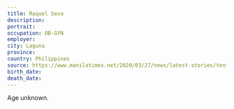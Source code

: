 ```yaml
---
title: Raquel Seva
description: 
portrait: 
occupation: OB-GYN
employer: 
city: Laguna
province: 
country: Philippines
source: https://www.manilatimes.net/2020/03/27/news/latest-stories/tenth-doctor-dies-to-covid-19-pma/707143/
birth_date: 
death_date: 
---
```


Age unknown.
